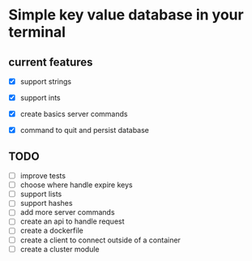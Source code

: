 # Simple key value database in your terminal

## current features

- [x] support strings
- [x] support ints
- [x] create basics server commands
- [x] command to quit and persist database


## TODO

- [ ] improve tests
- [ ] choose where handle expire keys
- [ ] support lists
- [ ] support hashes
- [ ] add more server commands
- [ ] create an api to handle request 
- [ ] create a dockerfile
- [ ] create a client to connect outside of a container
- [ ] create a cluster module
